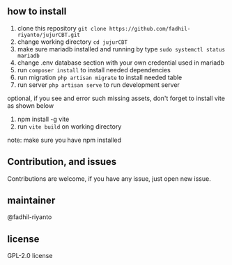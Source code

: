 ## how to install

1. clone this repository `git clone https://github.com/fadhil-riyanto/jujurCBT.git`
2. change working directory `cd jujurCBT`
3. make sure mariadb installed and running by type `sudo systemctl status mariadb`
4. change .env database section with your own credential used in mariadb
5. run `composer install` to install needed dependencies
6. run migration `php artisan migrate` to install needed table
7. run server `php artisan serve` to run development server

optional, if you see and error such missing assets, don't forget to install vite
as shown below
1. npm install -g vite
2. run `vite build` on working directory

note: make sure you have npm installed

## Contribution, and issues
Contributions are welcome, if you have any issue, just open new issue.

## maintainer
@fadhil-riyanto

## license
GPL-2.0 license 